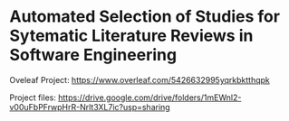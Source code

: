 #  Automated Selection of Studies for Sytematic Literature Reviews in Software Engineering 


Oveleaf Project: https://www.overleaf.com/5426632995yqrkbktthqpk

Project files: https://drive.google.com/drive/folders/1mEWnl2-v00uFbPFrwpHrR-Nrlt3XL7ic?usp=sharing
